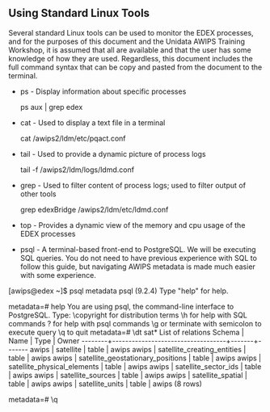 
## Using Standard Linux Tools 

Several standard Linux tools can be used to monitor the EDEX  processes, and for the purposes of this document and the Unidata AWIPS Training Workshop, it is assumed that all are available and that the user has some knowledge of how they are used.  Regardless, this document includes the full command syntax that can be copy and pasted from the document to the terminal.



* ps - Display information about specific processes 

  ps aux | grep edex


* cat - Used to display a text file in a terminal 

  cat /awips2/ldm/etc/pqact.conf

* tail - Used to provide a dynamic picture of process logs 

  tail -f /awips2/ldm/logs/ldmd.conf
  
* grep - Used to filter content of process logs; used to filter output of other tools 

  grep edexBridge /awips2/ldm/etc/ldmd.conf

* top - Provides a dynamic view of the memory and cpu usage of the EDEX processes 

* psql - A terminal-based front-end to PostgreSQL.  We will be executing SQL queries.  You do not need to have previous experience with SQL to follow this guide, but navigating AWIPS metadata is made much easier with some experience.


 [awips@edex ~]$ psql metadata
  psql (9.2.4)
  Type "help" for help.
  
  metadata=# help
  You are using psql, the command-line interface to PostgreSQL.
  Type:  \copyright for distribution terms
         \h for help with SQL commands
         \? for help with psql commands
         \g or terminate with semicolon to execute query
         \q to quit
  metadata=# \dt sat*
                       List of relations
   Schema |               Name                | Type  | Owner 
  --------+-----------------------------------+-------+-------
   awips  | satellite                         | table | awips
   awips  | satellite_creating_entities       | table | awips
   awips  | satellite_geostationary_positions | table | awips
   awips  | satellite_physical_elements       | table | awips
   awips  | satellite_sector_ids              | table | awips
   awips  | satellite_sources                 | table | awips
   awips  | satellite_spatial                 | table | awips
   awips  | satellite_units                   | table | awips
  (8 rows)
  
  metadata=# \q




